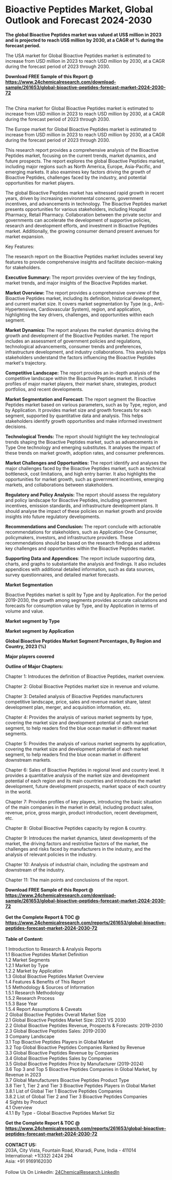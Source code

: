 <h1>Bioactive Peptides Market, Global Outlook and Forecast 2024-2030</h1><p><strong>The global Bioactive Peptides market was valued at US$ million in 2023 and is projected to reach US$ million by 2030, at a CAGR of % during the forecast period.</strong></p><p>
</p><p>The USA market for Global Bioactive Peptides market is estimated to increase from USD million in 2023 to reach USD million by 2030, at a CAGR during the forecast period of 2023 through 2030.</p><div><b>Download FREE Sample of this Report @ 
            <a href="https://www.24chemicalresearch.com/download-sample/261653/global-bioactive-peptides-forecast-market-2024-2030-72">
            https://www.24chemicalresearch.com/download-sample/261653/global-bioactive-peptides-forecast-market-2024-2030-72</a></b></div><br><p>
</p><p>The China market for Global Bioactive Peptides market is estimated to increase from USD million in 2023 to reach USD million by 2030, at a CAGR during the forecast period of 2023 through 2030.</p><p>
</p><p>The Europe market for Global Bioactive Peptides market is estimated to increase from USD million in 2023 to reach USD million by 2030, at a CAGR during the forecast period of 2023 through 2030.</p><p>
</p><p>This research report provides a comprehensive analysis of the Bioactive Peptides market, focusing on the current trends, market dynamics, and future prospects. The report explores the global Bioactive Peptides market, including major regions such as North America, Europe, Asia-Pacific, and emerging markets. It also examines key factors driving the growth of Bioactive Peptides, challenges faced by the industry, and potential opportunities for market players.</p><p>
</p><p>The global Bioactive Peptides market has witnessed rapid growth in recent years, driven by increasing environmental concerns, government incentives, and advancements in technology. The Bioactive Peptides market presents opportunities for various stakeholders, including Hospital Pharmacy, Retail Pharmacy. Collaboration between the private sector and governments can accelerate the development of supportive policies, research and development efforts, and investment in Bioactive Peptides market. Additionally, the growing consumer demand present avenues for market expansion.</p><p>
Key Features:</p><p>
The research report on the Bioactive Peptides market includes several key features to provide comprehensive insights and facilitate decision-making for stakeholders.</p><p>
<strong>Executive Summary: </strong>The report provides overview of the key findings, market trends, and major insights of the Bioactive Peptides market.</p><p>
<strong>Market Overview: </strong>The report provides a comprehensive overview of the Bioactive Peptides market, including its definition, historical development, and current market size. It covers market segmentation by Type (e.g., Anti-Hypertensives, Cardiovascular System), region, and application, highlighting the key drivers, challenges, and opportunities within each segment.</p><p>
<strong>Market Dynamics: </strong>The report analyses the market dynamics driving the growth and development of the Bioactive Peptides market. The report includes an assessment of government policies and regulations, technological advancements, consumer trends and preferences, infrastructure development, and industry collaborations. This analysis helps stakeholders understand the factors influencing the Bioactive Peptides market's trajectory.</p><p>
<strong>Competitive Landscape:</strong> The report provides an in-depth analysis of the competitive landscape within the Bioactive Peptides market. It includes profiles of major market players, their market share, strategies, product portfolios, and recent developments.</p><p>
<strong>Market Segmentation and Forecast: </strong>The report segment the Bioactive Peptides market based on various parameters, such as by Type, region, and by Application. It provides market size and growth forecasts for each segment, supported by quantitative data and analysis. This helps stakeholders identify growth opportunities and make informed investment decisions.</p><p>
<strong>Technological Trends:</strong> The report should highlight the key technological trends shaping the Bioactive Peptides market, such as advancements in Type One technology and emerging substitutes. It analyses the impact of these trends on market growth, adoption rates, and consumer preferences.</p><p>
<strong>Market Challenges and Opportunities:</strong> The report identify and analyses the major challenges faced by the Bioactive Peptides market, such as technical bottleneck, cost limitations, and high entry barrier. It also highlights the opportunities for market growth, such as government incentives, emerging markets, and collaborations between stakeholders.</p><p>
<strong>Regulatory and Policy Analysis: </strong>The report should assess the regulatory and policy landscape for Bioactive Peptides, including government incentives, emission standards, and infrastructure development plans. It should analyse the impact of these policies on market growth and provide insights into future regulatory developments.</p><p>
<strong>Recommendations and Conclusion: </strong>The report conclude with actionable recommendations for stakeholders, such as Application One Consumer, policymakers, investors, and infrastructure providers. These recommendations should be based on the research findings and address key challenges and opportunities within the Bioactive Peptides market.</p><p>
<strong>Supporting Data and Appendices</strong>: The report include supporting data, charts, and graphs to substantiate the analysis and findings. It also includes appendices with additional detailed information, such as data sources, survey questionnaires, and detailed market forecasts.</p><p>
<strong>Market Segmentation</strong></p><p>
Bioactive Peptides market is split by Type and by Application. For the period 2019-2030, the growth among segments provides accurate calculations and forecasts for consumption value by Type, and by Application in terms of volume and value.</p><p>
</p><p></p><p>
<strong>Market segment by Type</strong></p><p>
</p><p>
</p><p><strong>Market segment by Application</strong></p><p>
</p><p>
</p><p><strong>Global Bioactive Peptides Market Segment Percentages, By Region and Country, 2023 (%)</strong></p><p>
</p><p>
</p><p></p><p>
<strong>Major players covered</strong></p><p>
</p><p>
</p><p><strong>Outline of Major Chapters:</strong></p><p>
Chapter 1: Introduces the definition of Bioactive Peptides, market overview.</p><p>
Chapter 2: Global Bioactive Peptides market size in revenue and volume.</p><p>
Chapter 3: Detailed analysis of Bioactive Peptides manufacturers competitive landscape, price, sales and revenue market share, latest development plan, merger, and acquisition information, etc.</p><p>
Chapter 4: Provides the analysis of various market segments by type, covering the market size and development potential of each market segment, to help readers find the blue ocean market in different market segments.</p><p>
Chapter 5: Provides the analysis of various market segments by application, covering the market size and development potential of each market segment, to help readers find the blue ocean market in different downstream markets.</p><p>
Chapter 6: Sales of Bioactive Peptides in regional level and country level. It provides a quantitative analysis of the market size and development potential of each region and its main countries and introduces the market development, future development prospects, market space of each country in the world.</p><p>
Chapter 7: Provides profiles of key players, introducing the basic situation of the main companies in the market in detail, including product sales, revenue, price, gross margin, product introduction, recent development, etc.</p><p>
Chapter 8: Global Bioactive Peptides capacity by region &amp; country.</p><p>
Chapter 9: Introduces the market dynamics, latest developments of the market, the driving factors and restrictive factors of the market, the challenges and risks faced by manufacturers in the industry, and the analysis of relevant policies in the industry.</p><p>
Chapter 10: Analysis of industrial chain, including the upstream and downstream of the industry.</p><p>
Chapter 11: The main points and conclusions of the report.</p><div><b>Download FREE Sample of this Report @ 
            <a href="https://www.24chemicalresearch.com/download-sample/261653/global-bioactive-peptides-forecast-market-2024-2030-72">
            https://www.24chemicalresearch.com/download-sample/261653/global-bioactive-peptides-forecast-market-2024-2030-72</a></b></div><br><div><b>Get the Complete Report & TOC @ 
            <a href="https://www.24chemicalresearch.com/reports/261653/global-bioactive-peptides-forecast-market-2024-2030-72">
            https://www.24chemicalresearch.com/reports/261653/global-bioactive-peptides-forecast-market-2024-2030-72</a></b></div><br>
            <b>Table of Content:</b><p>1 Introduction to Research & Analysis Reports<br />
    1.1 Bioactive Peptides Market Definition<br />
    1.2 Market Segments<br />
        1.2.1 Market by Type<br />
        1.2.2 Market by Application<br />
    1.3 Global Bioactive Peptides Market Overview<br />
    1.4 Features & Benefits of This Report<br />
    1.5 Methodology & Sources of Information<br />
        1.5.1 Research Methodology<br />
        1.5.2 Research Process<br />
        1.5.3 Base Year<br />
        1.5.4 Report Assumptions & Caveats<br />
2 Global Bioactive Peptides Overall Market Size<br />
    2.1 Global Bioactive Peptides Market Size: 2023 VS 2030<br />
    2.2 Global Bioactive Peptides Revenue, Prospects & Forecasts: 2019-2030<br />
    2.3 Global Bioactive Peptides Sales: 2019-2030<br />
3 Company Landscape<br />
    3.1 Top Bioactive Peptides Players in Global Market<br />
    3.2 Top Global Bioactive Peptides Companies Ranked by Revenue<br />
    3.3 Global Bioactive Peptides Revenue by Companies<br />
    3.4 Global Bioactive Peptides Sales by Companies<br />
    3.5 Global Bioactive Peptides Price by Manufacturer (2019-2024)<br />
    3.6 Top 3 and Top 5 Bioactive Peptides Companies in Global Market, by Revenue in 2023<br />
    3.7 Global Manufacturers Bioactive Peptides Product Type<br />
    3.8 Tier 1, Tier 2 and Tier 3 Bioactive Peptides Players in Global Market<br />
        3.8.1 List of Global Tier 1 Bioactive Peptides Companies<br />
        3.8.2 List of Global Tier 2 and Tier 3 Bioactive Peptides Companies<br />
4 Sights by Product<br />
    4.1 Overview<br />
        4.1.1 By Type - Global Bioactive Peptides Market Siz</p><div><b>Get the Complete Report & TOC @ 
            <a href="https://www.24chemicalresearch.com/reports/261653/global-bioactive-peptides-forecast-market-2024-2030-72">
            https://www.24chemicalresearch.com/reports/261653/global-bioactive-peptides-forecast-market-2024-2030-72</a></b></div><br><b>CONTACT US:</b><br>
            203A, City Vista, Fountain Road, Kharadi, Pune, India - 411014<br>
            International: +1(332) 2424 294<br>
            Asia: +91 9169162030 <br><br>
            Follow Us On LinkedIn: <a href="https://www.linkedin.com/company/24chemicalresearch/">24ChemicalResearch LinkedIn</a>